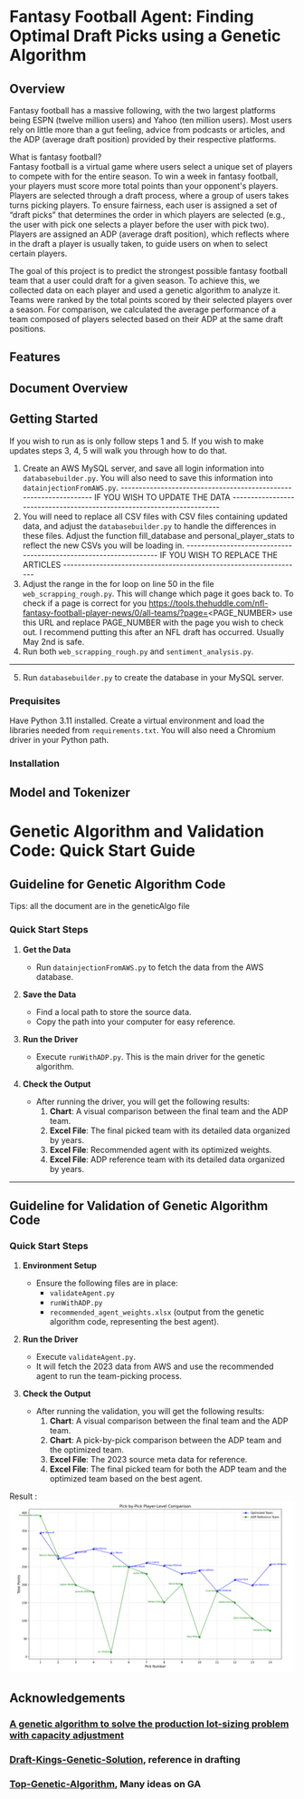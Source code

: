# Fantasy Football Agent: Finding Optimal Draft Picks using a Genetic Algorithm


## Overview

Fantasy football has a massive following, with the two largest platforms being ESPN (twelve million users) and Yahoo (ten million users). 
Most users rely on little more than a gut feeling, advice from podcasts or articles, and the ADP (average draft position) provided by their respective platforms.

What is fantasy football?    
Fantasy football is a virtual game where users select a unique set of players to compete with for the entire season. To win a week in fantasy football, 
your players must score more total points than your opponent's players. Players are selected through a draft process, where a group of users takes turns picking players. 
To ensure fairness, each user is assigned a set of “draft picks” that determines the order in which players are selected 
(e.g., the user with pick one selects a player before the user with pick two). Players are assigned an ADP (average draft position), 
which reflects where in the draft a player is usually taken, to guide users on when to select certain players.

The goal of this project is to predict the strongest possible fantasy football team that a user could draft for a given season. 
To achieve this, we collected data on each player and used a genetic algorithm to analyze it. 
Teams were ranked by the total points scored by their selected players over a season. For comparison, 
we calculated the average performance of a team composed of players selected based on their ADP at the same draft positions. 

## Features

## Document Overview

## Getting Started
If you wish to run as is only follow steps 1 and 5. If you wish to make updates steps 3, 4, 5 will walk you through how to do that.

1. Create an AWS MySQL server, and save all login information into `databasebuilder.py`. You will also need to save this information into `datainjectionFromAWS.py`.
------------------------------------------------------------------ IF YOU WISH TO UPDATE THE DATA -----------------------------------------------------------------------
2. You will need to replace all CSV files with CSV files containing updated data, and adjust the `databasebuilder.py` to handle the differences in these files. Adjust the function fill_database and personal_player_stats to reflect the new CSVs you will be loading in.
------------------------------------------------------------------ IF YOU WISH TO REPLACE THE ARTICLES ------------------------------------------------------------------
3. Adjust the range in the for loop on line 50 in the file `web_scrapping_rough.py`. This will change which page it goes back to. To check if a page is correct for you https://tools.thehuddle.com/nfl-fantasy-football-player-news/0/all-teams/?page=<PAGE_NUMBER> use this URL and replace PAGE_NUMBER with the page you wish to check out. I recommend putting this after an NFL draft has occurred. Usually May 2nd is safe.
4. Run both `web_scrapping_rough.py` and `sentiment_analysis.py`.
-------------------------------------------------------------------------------------------------------------------------------------------------------------------------
5. Run `databasebuilder.py` to create the database in your MySQL server.

### Prequisites

Have Python 3.11 installed. Create a virtual environment and load the libraries needed from `requirements.txt`. You will also need a Chromium driver in your Python path.

### Installation

## Model and Tokenizer
# Genetic Algorithm and Validation Code: Quick Start Guide

## **Guideline for Genetic Algorithm Code**
Tips: all the document are in the geneticAlgo file

### **Quick Start Steps**
1. **Get the Data**
   - Run `datainjectionFromAWS.py` to fetch the data from the AWS database.

2. **Save the Data**
   - Find a local path to store the source data.
   - Copy the path into your computer for easy reference.

3. **Run the Driver**
   - Execute `runWithADP.py`. This is the main driver for the genetic algorithm.

4. **Check the Output**
   - After running the driver, you will get the following results:
     1. **Chart**: A visual comparison between the final team and the ADP team. 
     2. **Excel File**: The final picked team with its detailed data organized by years.
     3. **Excel File**: Recommended agent with its optimized weights.
     4. **Excel File**: ADP reference team with its detailed data organized by years.

---

## **Guideline for Validation of Genetic Algorithm Code**

### **Quick Start Steps**
1. **Environment Setup**
   - Ensure the following files are in place:
     - `validateAgent.py`
     - `runWithADP.py`
     - `recommended_agent_weights.xlsx` (output from the genetic algorithm code, representing the best agent).

2. **Run the Driver**
   - Execute `validateAgent.py`. 
   - It will fetch the 2023 data from AWS and use the recommended agent to run the team-picking process.

3. **Check the Output**
   - After running the validation, you will get the following results:
     1. **Chart**: A visual comparison between the final team and the ADP team.
     2. **Chart**: A pick-by-pick comparison between the ADP team and the optimized team.
     3. **Excel File**: The 2023 source meta data for reference.
     4. **Excel File**: The final picked team for both the ADP team and the optimized team based on the best agent.


Result : ![alt text](image.png)

## Acknowledgements

### [A genetic algorithm to solve the production lot-sizing problem with capacity adjustment](https://www.sciencedirect.com/science/article/pii/S0305054824002788)

### [Draft-Kings-Genetic-Solution](https://github.com/Rogerctoussaint/Draft-Kings-Genetic-Solution), reference in drafting

### [Top-Genetic-Algorithm](https://github.com/rafa2000/Top-Genetic-Algorithm/blob/master/readme.md), Many ideas on GA
